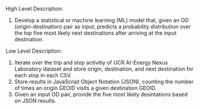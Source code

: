 High Level Description:  
  
1. Develop a statistical or machine learning (ML) model that, given an OD (origin-destination) pair as input, predicts a probability distribution over the top five most likely next destinations after arriving at the input destination.

Low Level Description:  

1. Iterate over the trip and stop activitiy of UCR AI-Energy Nexus Laboratory dataset and store origin, destination, and next destination for each stop in each CSV.
2. Store results in JavaScript Object Notation (JSON), counting the number of times an origin GEOID visits a given destination GEOID.
3. Given an input OD pair, provide the five most likely desintations based on JSON results.

